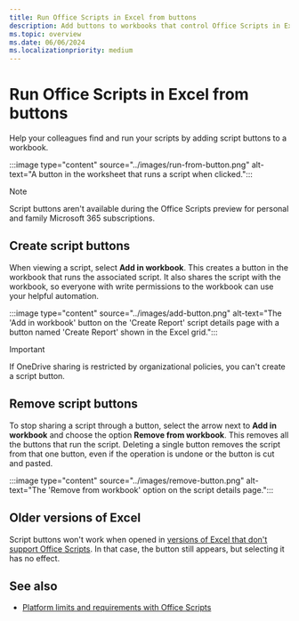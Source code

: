 ```yaml
---
title: Run Office Scripts in Excel from buttons
description: Add buttons to workbooks that control Office Scripts in Excel.
ms.topic: overview
ms.date: 06/06/2024
ms.localizationpriority: medium
---
```


# Run Office Scripts in Excel from buttons

Help your colleagues find and run your scripts by adding script buttons to a workbook.

:::image type="content" source="../images/run-from-button.png" alt-text="A button in the worksheet that runs a script when clicked.":::

> [!NOTE]
> Script buttons aren't available during the Office Scripts preview for personal and family Microsoft 365 subscriptions.

## Create script buttons

When viewing a script, select **Add in workbook**. This creates a button in the workbook that runs the associated script. It also shares the script with the workbook, so everyone with write permissions to the workbook can use your helpful automation.

:::image type="content" source="../images/add-button.png" alt-text="The 'Add in workbook' button on the 'Create Report' script details page with a button named 'Create Report' shown in the Excel grid.":::

> [!IMPORTANT]
> If OneDrive sharing is restricted by organizational policies, you can't create a script button.

## Remove script buttons

To stop sharing a script through a button, select the arrow next to **Add in workbook** and choose the option **Remove from workbook**. This removes all the buttons that run the script. Deleting a single button removes the script from that one button, even if the operation is undone or the button is cut and pasted.

:::image type="content" source="../images/remove-button.png" alt-text="The 'Remove from workbook' option on the script details page.":::

## Older versions of Excel

Script buttons won't work when opened in [versions of Excel that don't support Office Scripts](../testing/platform-limits.md#platform-support). In that case, the button still appears, but selecting it has no effect.

## See also

- [Platform limits and requirements with Office Scripts](../testing/platform-limits.md)
